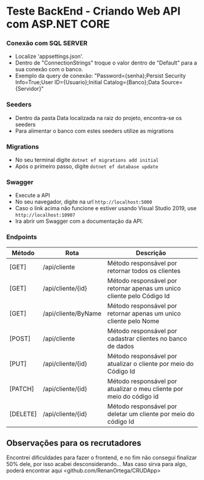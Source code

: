 # Teste BackEnd - Criando Web API com ASP.NET CORE

### Conexão com SQL SERVER

* Localize 'appsettings.json'.
* Dentro de "ConnectionStrings" troque o valor dentro de "Default" para a sua conexão com o banco.
* Exemplo da query de conexão: "Password={senha};Persist Security Info=True;User ID={Usuario};Initial Catalog={Banco};Data Source={Servidor}"

### Seeders

* Dentro da pasta Data localizada na raiz do projeto, encontra-se os seeders
* Para alimentar o banco com estes seeders utilize as migrations

### Migrations

* No seu terminal digite `` dotnet ef migrations add initial ``
* Após o primeiro passo, digite `` dotnet ef database update ``

### Swagger
* Execute a API
* No seu navegador, digite na url `http://localhost:5000`
* Caso o link acima não funcione e estiver usando Visual Studio 2019, use `http://localhost:10907`
* Ira abrir um Swagger com a documentação da API.

### Endpoints

Método    | Rota                  | Descrição    |
--------- | --------------------- |------------- |
[GET]     | /api/cliente          | Método responsável por retornar todos os clientes
[GET]     | /api/cliente/{id}     | Método responsável por retornar apenas um unico cliente pelo Código Id
[GET]     | /api/cliente/ByName   | Método responsável por retornar apenas um unico cliente pelo Nome
[POST]    | /api/cliente          | Método responsável por cadastrar clientes no banco de dados
[PUT]     | /api/cliente/{id}     | Método responsável por atualizar o cliente por meio do Código Id
[PATCH]   | /api/cliente/{id}     | Método responsável por atualizar o meu cliente por meio do código id
[DELETE]  | /api/cliente/{id}     | Método responsável por deletar um cliente por meio do código Id

## Observações para os recrutadores
Encontrei dificuldades para fazer o frontend, e no fim não consegui finalizar 50% dele, por isso acabei desconsiderando... Mas caso sirva para algo, poderá encontrar aqui <github.com/RenanOrtega/CRUDApp>
